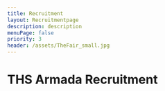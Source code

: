 ```yaml
---
title: Recruitment
layout: Recruitmentpage
description: description
menuPage: false
priority: 3
header: /assets/TheFair_small.jpg
---
```

# THS Armada Recruitment
